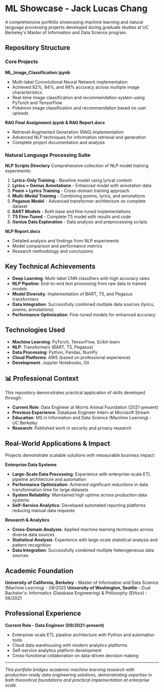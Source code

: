 # ML Showcase - Jack Lucas Chang

A comprehensive portfolio showcasing machine learning and natural language processing projects developed during graduate studies at UC Berkeley's Master of Information and Data Science program.

## Repository Structure

### Core Projects

**ML_Image_Classification.ipynb**
- Multi-label Convolutional Neural Network implementation
- Achieved 82%, 84%, and 98% accuracy across multiple image characteristics
- Real-time image classification and recommendation system using PyTorch and TensorFlow
- Pokémon image classification and recommendation based on user uploads

**RAG Final Assignment.ipynb & RAG Report.docx**
- Retrieval-Augmented Generation (RAG) implementation
- Advanced NLP techniques for information retrieval and generation
- Complete project documentation and analysis

### Natural Language Processing Suite

**NLP Scripts Directory**
Comprehensive collection of NLP model training experiments:

1. **Lyrics-Only Training** - Baseline model using lyrical content
2. **Lyrics + Genius Annotations** - Enhanced model with annotation data
3. **Poem + Lyrics Training** - Cross-domain training approach
4. **Multi-Modal Training** - Combining poems, lyrics, and annotations
5. **Pegasus Model** - Advanced transformer architecture on complete dataset
6. **BART Models** - Both base and fine-tuned implementations
7. **T5 Fine-Tuned** - Complete T5 model with results and code
8. **Genius Data Exploration** - Data analysis and preprocessing scripts

**NLP Report.docx**
- Detailed analysis and findings from NLP experiments
- Model comparison and performance metrics
- Research methodology and conclusions

## Key Technical Achievements

- **Deep Learning**: Multi-label CNN classifiers with high accuracy rates
- **NLP Pipeline**: End-to-end text processing from raw data to trained models
- **Model Diversity**: Implementation of BART, T5, and Pegasus transformers
- **Data Integration**: Successfully combined multiple data sources (lyrics, poems, annotations)
- **Performance Optimization**: Fine-tuned models for enhanced accuracy

## Technologies Used

- **Machine Learning**: PyTorch, TensorFlow, Scikit-learn
- **NLP**: Transformers (BART, T5, Pegasus)
- **Data Processing**: Python, Pandas, NumPy
- **Cloud Platforms**: AWS (based on professional experience)
- **Development**: Jupyter Notebooks, Git

## 📊 Professional Context

This repository demonstrates practical application of skills developed through:
- **Current Role**: Data Engineer at Morris Animal Foundation (2021-present)
- **Previous Experience**: Database Engineer Intern at Microsoft Stream
- **Education**: MS in Information and Data Science (Machine Learning) - UC Berkeley
- **Research**: Published work in security and privacy research

## Real-World Applications & Impact

Projects demonstrate scalable solutions with measurable business impact:

**Enterprise Data Systems**
- **Large-Scale Data Processing**: Experience with enterprise-scale ETL pipeline architecture and automation
- **Performance Optimization**: Achieved significant reductions in data transformation time for large datasets
- **System Reliability**: Maintained high uptime across production data systems
- **Self-Service Analytics**: Developed automated reporting platforms reducing manual data requests

**Research & Analytics**
- **Cross-Domain Analysis**: Applied machine learning techniques across diverse data sources
- **Statistical Analysis**: Experience with large-scale statistical analysis and pattern recognition
- **Data Integration**: Successfully combined multiple heterogeneous data sources

## Academic Foundation

**University of California, Berkeley** - Master of Information and Data Science (Machine Learning) - 08/2025
**University of Washington, Seattle** - Dual Bachelor's: Informatics (Database Engineering) & Philosophy (Ethics) - 06/2021

## Professional Experience 

**Current Role - Data Engineer (09/2021-present)**
- Enterprise-scale ETL pipeline architecture with Python and automation tools
- Cloud data warehousing with modern analytics platforms
- Self-service analytics platform development
- Cross-functional collaboration on data-driven decision making

---

*This portfolio bridges academic machine learning research with production-ready data engineering solutions, demonstrating expertise in both theoretical foundations and practical implementation at enterprise scale.*
